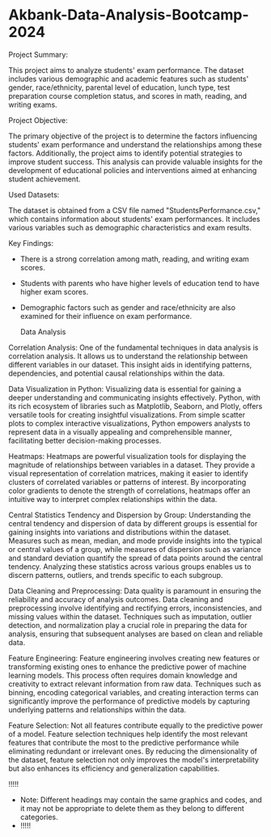 # Akbank-Data-Analysis-Bootcamp-2024

Project Summary:

This project aims to analyze students' exam performance. The dataset includes various demographic and academic features such as students' gender, race/ethnicity, parental level of education, lunch type, test preparation course completion status, and scores in math, reading, and writing exams.

Project Objective:

The primary objective of the project is to determine the factors influencing students' exam performance and understand the relationships among these factors. Additionally, the project aims to identify potential strategies to improve student success. This analysis can provide valuable insights for the development of educational policies and interventions aimed at enhancing student achievement.

Used Datasets:

The dataset is obtained from a CSV file named "StudentsPerformance.csv," which contains information about students' exam performances. It includes various variables such as demographic characteristics and exam results.

Key Findings:

- There is a strong correlation among math, reading, and writing exam scores.
- Students with parents who have higher levels of education tend to have higher exam scores.
- Demographic factors such as gender and race/ethnicity are also examined for their influence on exam performance.

  Data Analysis

Correlation Analysis: One of the fundamental techniques in data analysis is correlation analysis. It allows us to understand the relationship between different variables in our dataset. This insight aids in identifying patterns, dependencies, and potential causal relationships within the data.

Data Visualization in Python: Visualizing data is essential for gaining a deeper understanding and communicating insights effectively. Python, with its rich ecosystem of libraries such as Matplotlib, Seaborn, and Plotly, offers versatile tools for creating insightful visualizations. From simple scatter plots to complex interactive visualizations, Python empowers analysts to represent data in a visually appealing and comprehensible manner, facilitating better decision-making processes.

Heatmaps: Heatmaps are powerful visualization tools for displaying the magnitude of relationships between variables in a dataset. They provide a visual representation of correlation matrices, making it easier to identify clusters of correlated variables or patterns of interest. By incorporating color gradients to denote the strength of correlations, heatmaps offer an intuitive way to interpret complex relationships within the data.

Central Statistics Tendency and Dispersion by Group: Understanding the central tendency and dispersion of data by different groups is essential for gaining insights into variations and distributions within the dataset. Measures such as mean, median, and mode provide insights into the typical or central values of a group, while measures of dispersion such as variance and standard deviation quantify the spread of data points around the central tendency. Analyzing these statistics across various groups enables us to discern patterns, outliers, and trends specific to each subgroup.

Data Cleaning and Preprocessing: Data quality is paramount in ensuring the reliability and accuracy of analysis outcomes. Data cleaning and preprocessing involve identifying and rectifying errors, inconsistencies, and missing values within the dataset. Techniques such as imputation, outlier detection, and normalization play a crucial role in preparing the data for analysis, ensuring that subsequent analyses are based on clean and reliable data.

Feature Engineering: Feature engineering involves creating new features or transforming existing ones to enhance the predictive power of machine learning models. This process often requires domain knowledge and creativity to extract relevant information from raw data. Techniques such as binning, encoding categorical variables, and creating interaction terms can significantly improve the performance of predictive models by capturing underlying patterns and relationships within the data.

Feature Selection: Not all features contribute equally to the predictive power of a model. Feature selection techniques help identify the most relevant features that contribute the most to the predictive performance while eliminating redundant or irrelevant ones. By reducing the dimensionality of the dataset, feature selection not only improves the model's interpretability but also enhances its efficiency and generalization capabilities.

!!!!!
- Note: Different headings may contain the same graphics and codes, and it may not be appropriate to delete them as they belong to different categories.
- !!!!!
